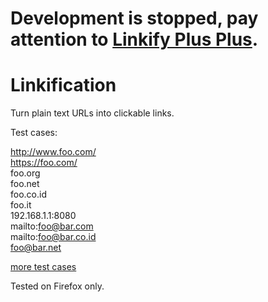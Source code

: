 # Development is stopped, pay attention to [Linkify Plus Plus](https://greasyfork.org/ru/scripts/4255-linkify-plus-plus).

# Linkification
Turn plain text URLs into clickable links.

Test cases: 

http://www.foo.com/  
https://foo.com/  
foo.org  
foo.net  
foo.co.id  
foo.it  
192.168.1.1:8080  
mailto:foo@bar.com  
mailto:foo@bar.co.id  
foo@bar.net

[more test cases](https://github.com/dartraiden/Linkification/blob/master/testcases.txt)

Tested on Firefox only.
